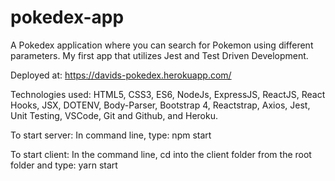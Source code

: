 # pokedex-app
A Pokedex application where you can search for Pokemon using different parameters. My first app that utilizes Jest and Test Driven Development.

Deployed at: https://davids-pokedex.herokuapp.com/

Technologies used: HTML5, CSS3, ES6, NodeJs, ExpressJS, ReactJS, React Hooks, JSX, DOTENV, Body-Parser, Bootstrap 4, Reactstrap, Axios, Jest, Unit Testing, VSCode, Git and Github, and Heroku.

To start server: In command line, type: npm start

To start client: In the command line, cd into the client folder from the root folder and type: yarn start
